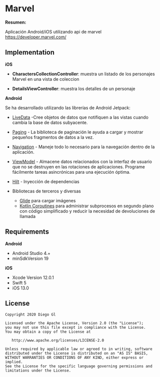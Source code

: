 # Marvel

**Resumen:**

Aplicación Android/iOS utilizando api de marvel https://developer.marvel.com/


## Implementation



**iOS**

- **CharactersCollectionController**: muestra un listado de los personajes Marvel en una  vista de coleccion

- **DetailsViewController**: muestra los detalles de un personaje


**Android**

Se ha desarrollado utilizando las librerías de  Android Jetpack:

* [LiveData][1] -Cree objetos de datos que notifiquen a las vistas cuando cambia la base de datos subyacente.
* [Paging][2] - La biblioteca de paginación le ayuda a cargar y mostrar pequeños fragmentos de datos a la vez.
* [Navigation][3] - Maneje todo lo necesario para la navegación dentro de la aplicación.
* [ViewModel][4] - Almacene datos relacionados con la interfaz de usuario que no se destruyen en las rotaciones de aplicaciones. Programe fácilmente tareas asincrónicas para una ejecución óptima.
* [Hilt][5] - Inyección de dependencias


* Bibliotecas de terceros y diversas
  * [Glide][6] para cargar imágenes
  * [Kotlin Coroutines][7] para administrar subprocesos en segundo plano con código simplificado y reducir la necesidad de devoluciones de llamada

[1]: https://developer.android.com/topic/libraries/architecture/livedata
[2]: https://developer.android.com/topic/libraries/architecture/paging
[3]: https://developer.android.com/topic/libraries/architecture/navigation/
[4]: https://developer.android.com/topic/libraries/architecture/viewmodel
[5]: https://developer.android.com/training/dependency-injection/hilt-android
[6]: https://bumptech.github.io/glide/
[7]: https://kotlinlang.org/docs/reference/coroutines-overview.html


## Requirements
**Android**
 - Android Studio 4.+
 - minSdkVersion 19

**iOS**
 - Xcode Version 12.0.1
 - Swift 5 
 - iOS 13.0


## License

    Copyright 2020 Diego Gl

    Licensed under the Apache License, Version 2.0 (the "License");
    you may not use this file except in compliance with the License.
    You may obtain a copy of the License at

       http://www.apache.org/licenses/LICENSE-2.0

    Unless required by applicable law or agreed to in writing, software
    distributed under the License is distributed on an "AS IS" BASIS,
    WITHOUT WARRANTIES OR CONDITIONS OF ANY KIND, either express or implied.
    See the License for the specific language governing permissions and
    limitations under the License.

